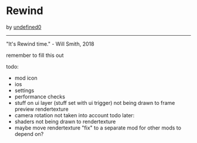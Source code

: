# Rewind
by [undefined0](user:13351341)

---

"It's Rewind time." - Will Smith, 2018


remember to fill this out

todo:
- mod icon
- ios
- settings
- performance checks
- stuff on ui layer (stuff set with ui trigger) not being drawn to frame preview rendertexture
- camera rotation not taken into account
todo later:
- shaders not being drawn to rendertexture
- maybe move rendertexture "fix" to a separate mod for other mods to depend on?
